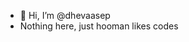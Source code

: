 - 👋 Hi, I’m @dhevaasep
- Nothing here, just hooman likes codes

<!---
dhevaasep/dhevaasep is a ✨ special ✨ repository because its `README.md` (this file) appears on your GitHub profile.
You can click the Preview link to take a look at your changes.
--->
